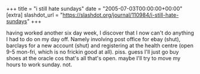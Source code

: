+++
title = "i still hate sundays"
date = "2005-07-03T00:00:00+00:00"
[extra]
slashdot_url = "https://slashdot.org/journal/110984/i-still-hate-sundays"
+++

<p>having worked another six day week, I discover that I now can't do anything I had to do on my day off. Namely involving post office for ebay (shut), barclays for a new account (shut) and registering at the health centre (open 9-5 mon-fri, which is no frickin good at all). piss. guess I'll just go buy shoes at the oracle cos that's all that's open. maybe I'll try to move my hours to work sunday. not.</p>

